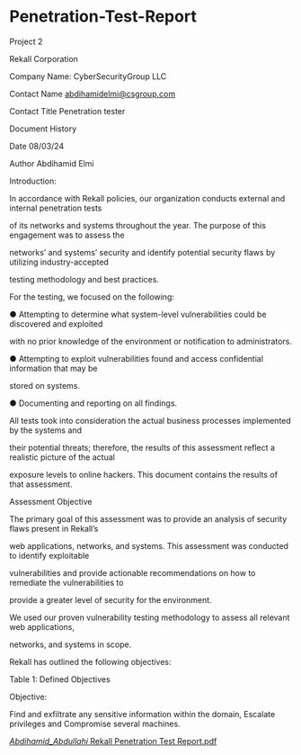# Penetration-Test-Report
Project 2

 Rekall Corporation

Company Name: CyberSecurityGroup LLC

Contact Name abdihamidelmi@csgroup.com

Contact Title Penetration tester

Document History

Date  08/03/24 

Author Abdihamid Elmi

Introduction:

In accordance with Rekall policies, our organization conducts external and internal penetration tests

of its networks and systems throughout the year. The purpose of this engagement was to assess the

networks’ and systems’ security and identify potential security flaws by utilizing industry-accepted

testing methodology and best practices.

For the testing, we focused on the following:

● Attempting to determine what system-level vulnerabilities could be discovered and exploited

with no prior knowledge of the environment or notification to administrators.

● Attempting to exploit vulnerabilities found and access confidential information that may be

stored on systems.

● Documenting and reporting on all findings.

All tests took into consideration the actual business processes implemented by the systems and

their potential threats; therefore, the results of this assessment reflect a realistic picture of the actual

exposure levels to online hackers. This document contains the results of that assessment.

Assessment Objective

The primary goal of this assessment was to provide an analysis of security flaws present in Rekall’s

web applications, networks, and systems. This assessment was conducted to identify exploitable

vulnerabilities and provide actionable recommendations on how to remediate the vulnerabilities to

provide a greater level of security for the environment.

We used our proven vulnerability testing methodology to assess all relevant web applications,

networks, and systems in scope.

Rekall has outlined the following objectives:

Table 1: Defined Objectives


Objective:

Find and exfiltrate any sensitive information within the domain, Escalate privileges and Compromise several machines.


[_Abdihamid_Abdullahi_ Rekall Penetration Test Report.pdf](https://github.com/user-attachments/files/18369605/_Abdihamid_Abdullahi_.Rekall.Penetration.Test.Report.pdf)




